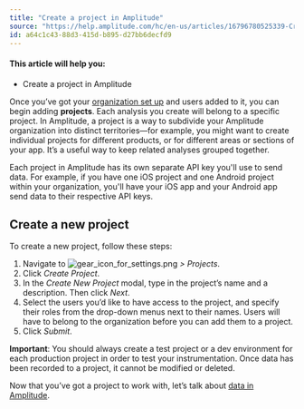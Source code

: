 ```yaml
---
title: "Create a project in Amplitude"
source: "https://help.amplitude.com/hc/en-us/articles/16796780525339-Create-a-project-in-Amplitude"
id: a64c1c43-88d3-415d-b895-d27bb6decfd9
---
```


#### This article will help you:

* Create a project in Amplitude

Once you’ve got your [organization set up](/get-started/create-org) and users added to it, you can begin adding **projects**. Each analysis you create will belong to a specific project. In Amplitude, a project is a way to subdivide your Amplitude organization into distinct territories—for example, you might want to create individual projects for different products, or for different areas or sections of your app. It’s a useful way to keep related analyses grouped together.

Each project in Amplitude has its own separate API key you'll use to send data. For example, if you have one iOS project and one Android project within your organization, you'll have your iOS app and your Android app send data to their respective API keys.

## Create a new project

To create a new project, follow these steps:

1. Navigate to ![gear_icon_for_settings.png](/output/img/get-started/gear_icon_for_settings.png) *> Projects*.
2. Click *Create Project*.
3. In the *Create New Project* modal, type in the project’s name and a description. Then click *Next*.
4. Select the users you’d like to have access to the project, and specify their roles from the drop-down menus next to their names. Users will have to belong to the organization before you can add them to a project.
5. Click *Submit*.

**Important**: You should always create a test project or a dev environment for each production project in order to test your instrumentation. Once data has been recorded to a project, it cannot be modified or deleted.

Now that you’ve got a project to work with, let’s talk about [data in Amplitude](/get-started/select-events).
